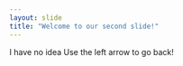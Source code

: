 ```yaml
---
layout: slide
title: "Welcome to our second slide!"
---
```

I have no idea
Use the left arrow to go back!
